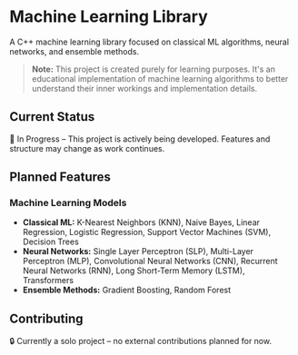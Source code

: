 # Machine Learning Library

A C++ machine learning library focused on classical ML algorithms, neural networks, and ensemble methods.

> **Note:** This project is created purely for learning purposes. It's an educational implementation of machine learning algorithms to better understand their inner workings and implementation details.

## Current Status
🚧 In Progress – This project is actively being developed. Features and structure may change as work continues.

## Planned Features

### Machine Learning Models
- **Classical ML:** K-Nearest Neighbors (KNN), Naive Bayes, Linear Regression, Logistic Regression, Support Vector Machines (SVM), Decision Trees
- **Neural Networks:** Single Layer Perceptron (SLP), Multi-Layer Perceptron (MLP), Convolutional Neural Networks (CNN), Recurrent Neural Networks (RNN), Long Short-Term Memory (LSTM), Transformers
- **Ensemble Methods:** Gradient Boosting, Random Forest

## Contributing
🔒 Currently a solo project – no external contributions planned for now.